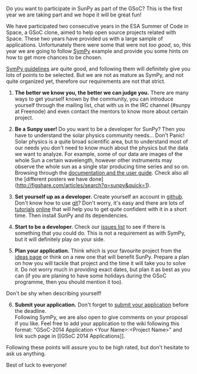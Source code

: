 Do you want to participate in SunPy as part of the GSoC? This is the first year we are taking part and we hope it will be great fun!

We have participated two consecutive years in the ESA Summer of Code in Space, a GSoC clone, aimed to
help open source projects related with Space.  These two years have provided us with a large sample of 
applications. Unfortunately there were some that were not _too good_, so, this year we are going to follow
[SymPy](http://sympy.org/) example and provide you some hints on how to get more chances to be chosen.

[SymPy guidelines](https://github.com/sympy/sympy/wiki/GSoC-2013-Application-Template) are quite good, and 
following them will definitely give you lots of points to be selected. But we are not as mature as SymPy,
and not quite organized yet, therefore our requirements are not that strict.

1. **The better we know you, the better we can judge you.**
  There are many ways to get yourself known by the community, you can introduce yourself through the 
mailing list, chat with us in the IRC channel (#sunpy at Freenode) and even contact the mentors to know
more about certain project.

2. **Be a Sunpy user!**
  Do you want to be a developer for SunPy? Then you have to understand the solar physics community needs... 
Don't Panic! Solar physics is a quite broad scientific area, but to understand most of our needs you don't
need to know much about the physics but the data we want to analyze. For example, some of our data are images of the whole Sun a certain wavelength, however other instruments may observe the whole sun as a single star producing time series and so on.  Browsing through the [documentation and the user guide](http://sunpy.readthedocs.org/en/latest/index.html).  Check also all the [different posters we have done]
(http://figshare.com/articles/search?q=sunpy&quick=1).

3. **Set yourself up as a developer.**
  Create yourself an account in [github](http://github.com).  Don't know how to use [git](http://www.git-scm.com/)? Don't worry, it's easy and there are lots of [tutorials](http://try.github.com) [online](http://gitimmersion.com/) that will help you to get quite confident with it in a short time.
Then install SunPy and its dependencies.

4. **Start to be a developer.**
  Check our [issues list](https://github.com/sunpy/sunpy/issues?labels=Feature+Request&state=open) to see
if there is something that you could do.  This is not a requirement as with SymPy, but it will definitely 
play on your side.

5. **Plan your application.**
  Think which is your favourite project from the [ideas page]() or think on a new one that will benefit
SunPy. Prepare a plan on how you will tackle that project and the time it will take you to solve it.  Do not worry much in providing exact dates, but plan it as best as you can (if you are planing to have some holidays during the GSoC programme, then you should mention it too). 

  Don't be shy when describing yourself!

6. **Submit your application.**
  Don't forget to [submit your application](http://www.google-melange.com) before the deadline.  
Following SymPy, we are also open to give comments on your proposal if you like.  Feel free to 
add your application to the wiki following this format: "GSoC-2014 Application \<Your Name\>:\<Project Name\>"
and link such page in [[GSoC 2014 Applications]].

Following these points will assure you to be high rated, but don't hesitate to ask us anything.

Best of luck to everyone!


